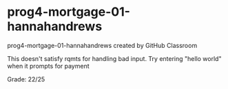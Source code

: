 # prog4-mortgage-01-hannahandrews
prog4-mortgage-01-hannahandrews created by GitHub Classroom  

This doesn't satisfy rqmts for handling bad input. Try entering "hello world" when it prompts for payment

Grade: 22/25
